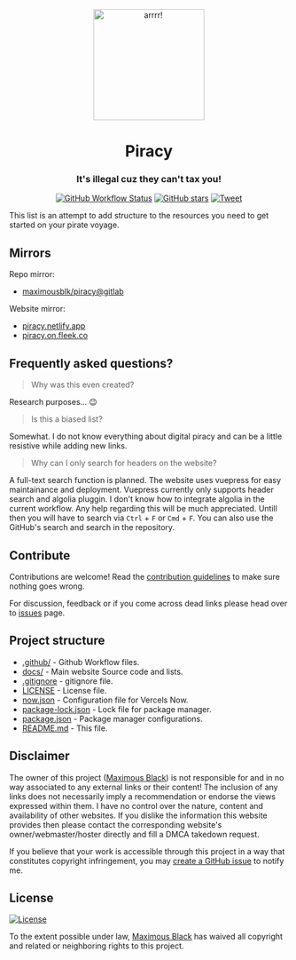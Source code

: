 <div align="center">
  <a href="https://piracy.now.sh"><img width="200" src="https://piracy.now.sh/logo.svg" alt="arrrr!"></a>
  <h1 align="center">Piracy</h1>
  <h3 align="center">It's illegal cuz they can't tax you!</h3>
</div>

<div align="center">
  <a href="https://web.archive.org/web/*/https://piracy.now.sh/"><img alt="GitHub Workflow Status" src="https://img.shields.io/github/workflow/status/maximousblk/piracy/archive?label=Internet%20Archive&logo=github%20actions&logoColor=fff&style=for-the-badge"></a>
  <a href="https://github.com/maximousblk/piracy"><img src="https://img.shields.io/github/stars/maximousblk/piracy?color=555&logo=github&style=for-the-badge" alt="GitHub stars"></a>
  <a href="https://twitter.com/intent/tweet?text=Head over to https://piracy.now.sh/ for amazing %23piracy links and resources!"><img src="https://img.shields.io/badge/-tweet%20about%20this-1da1f2?logoColor=fff&logo=twitter&labelColor=1da1f2&style=for-the-badge" alt="Tweet"></a>
</div>

This list is an attempt to add structure to the resources you need to get started on your pirate voyage.

## Mirrors

Repo mirror:

- [maximousblk/piracy@gitlab](https://gitlab.com/maximousblk/piracy)

Website mirror:

- [piracy.netlify.app](https://piracy.netlify.app/)
- [piracy.on.fleek.co](https://piracy.on.fleek.co/)

## Frequently asked questions?

> Why was this even created?

Research purposes... :wink:

> Is this a biased list?

Somewhat. I do not know everything about digital piracy and can be a little resistive while adding new links.

> Why can I only search for headers on the website?

A full-text search function is planned.
The website uses vuepress for easy maintainance and deployment.
Vuepress currently only supports header search and algolia pluggin.
I don't know how to integrate algolia in the current workflow.
Any help regarding this will be much appreciated.
Untill then you will have to search via `Ctrl` + `F` or `Cmd` + `F`.
You can also use the GitHub's search and search in the repository.

## Contribute

Contributions are welcome! Read the [contribution guidelines](contributing.md) to make sure nothing goes wrong.

For discussion, feedback or if you come across dead links please head over to [issues](https://github.com/maximousblk/piracy/issues/) page.

## Project structure

- [.github/](.github/) - Github Workflow files.
- [docs/](docs/) - Main website Source code and lists.
- [.gitignore](.gitignore) - gitignore file.
- [LICENSE](LICENSE) - License file.
- [now.json](docs/now.json) - Configuration file for Vercels Now.
- [package-lock.json](docs/package-lock.json) - Lock file for package manager.
- [package.json](docs/package.json) - Package manager configurations.
- [README.md](README.md) - This file.

## Disclaimer

The owner of this project ([Maximous Black](https://maximousblk.github.io/)) is not responsible for and in no way associated to any external links or their content! The inclusion of any links does not necessarily imply a recommendation or endorse the views expressed within them. I have no control over the nature, content and availability of other websites. If you dislike the information this website provides then please contact the corresponding website's owner/webmaster/hoster directly and fill a DMCA takedown request.

If you believe that your work is accessible through this project in a way that constitutes copyright infringement, you may [create a GitHub issue](https://github.com/maximousblk/piracy/issues/new) to notify me.

## License

[![License](https://img.shields.io/github/license/maximousblk/piracy?style=for-the-badge)](LICENSE)

To the extent possible under law, [Maximous Black](https://maximousblk.github.io/) has waived all copyright and related or neighboring rights to this project.
